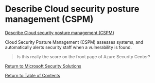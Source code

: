 # Describe Cloud security posture management (CSPM)

[Describe Cloud security posture management (CSPM)](https://docs.microsoft.com/en-us/learn/modules/describe-security-management-capabilities-of-azure/2-describe-cloud-security-posture-management)

Cloud Security Posture Management (CSPM) assesses systems, and automatically alerts security staff when a vulnerability is found.

> Is this really the score on the front page of Azure Security Center?



[Return to Microsoft Security Solutions](README.md)

[Return to Table of Contents](../README.md)